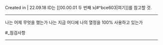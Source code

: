 Created in | 22.09.18
ID는 [[00.00.01 두 번째 뇌#^bce603|여기]]를 참고할 것.

---
나는 어제 무엇을 했는가
나는 지금 어디에 나의 열정을 100% 사용하고 있는가

#_점검사항 

---
